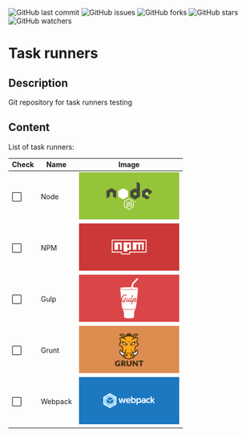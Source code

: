 ![GitHub last commit](https://img.shields.io/github/last-commit/beatrizsmerino/task-runners)
![GitHub issues](https://img.shields.io/github/issues/beatrizsmerino/task-runners)
![GitHub forks](https://img.shields.io/github/forks/beatrizsmerino/task-runners)
![GitHub stars](https://img.shields.io/github/stars/beatrizsmerino/task-runners)
![GitHub watchers](https://img.shields.io/github/watchers/beatrizsmerino/task-runners)

# Task runners

## Description

Git repository for task runners testing

## Content

List of task runners:

| Check | Name    | Image                                                        |
| ----- | ------- | ------------------------------------------------------------ |
| ⬜    | Node    | <img src="doc/assets/node/cover-node.svg" width="200">       |
| ⬜    | NPM     | <img src="doc/assets/npm/cover-npm.svg" width="200">         |
| ⬜    | Gulp    | <img src="doc/assets/gulp/cover-gulp.svg" width="200">       |
| ⬜    | Grunt   | <img src="doc/assets/grunt/cover-grunt.svg" width="200">     |
| ⬜    | Webpack | <img src="doc/assets/webpack/cover-webpack.svg" width="200"> |
